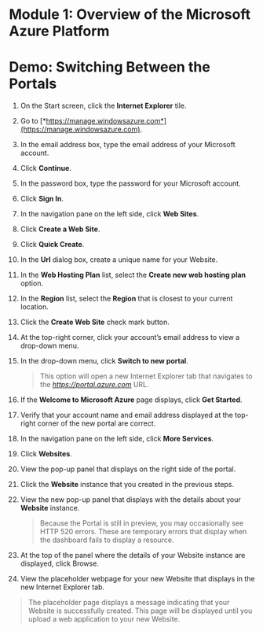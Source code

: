 # Module 1: Overview of the Microsoft Azure Platform

# Demo: Switching Between the Portals

1.  On the Start screen, click the **Internet Explorer** tile.

1.  Go to [*https://manage.windowsazure.com*](https://manage.windowsazure.com).

1.  In the email address box, type the email address of your Microsoft account.

1.  Click **Continue**.

1.  In the password box, type the password for your Microsoft account.

1.  Click **Sign In**.

1.  In the navigation pane on the left side, click **Web Sites**.

1.  Click **Create a Web Site**.

1.  Click **Quick Create**.

1. In the **Url** dialog box, create a unique name for your Website.

1. In the **Web Hosting Plan** list, select the **Create new web hosting plan** option.

1. In the **Region** list, select the **Region** that is closest to your current location.

1. Click the **Create Web Site** check mark button.

1. At the top-right corner, click your account’s email address to view a drop-down menu.

1. In the drop-down menu, click **Switch to new portal**.

	> This option will open a new Internet Explorer tab that navigates to the *https://portal.azure.com* URL.

1.  If the **Welcome to Microsoft Azure** page displays, click **Get Started**.

1.  Verify that your account name and email address displayed at the top-right corner of the new portal are correct.

1.  In the navigation pane on the left side, click **More Services**.

1.  Click **Websites**.

1.  View the pop-up panel that displays on the right side of the portal.

1.  Click the **Website** instance that you created in the previous steps.

1.  View the new pop-up panel that displays with the details about your **Website** instance.

	> Because the Portal is still in preview, you may occasionally see HTTP 520 errors. These are temporary errors that display when the dashboard fails to display a resource.

1.  At the top of the panel where the details of your Website instance are displayed, click Browse.

1.	View the placeholder webpage for your new Website that displays in the new Internet Explorer tab.

  > The placeholder page displays a message indicating that your Website is successfully created. This page will be displayed until you upload a web application to your new Website.
